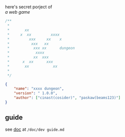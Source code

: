 #

here's secret porject of  
_a web game_

```js
/**
 *
 *       xx
 *     x  xx         xxxx
 *         xxx     xx    x
 *          xxx   xx
 *           xxx xx      dungeon
 *            xxxx
 *           xx  xxx
 *      x  xx      xxx
 *       xx           xx
 *
 */
```

```json
{
    "name": "xxxx dungeon",
    "version": " 1.0.0",
    "author": ["cinast(cosider)", "paskaw(beams123)"]
}
```

## guide

see [doc](doc/dev%20guide.md) at `/doc/dev guide.md`
